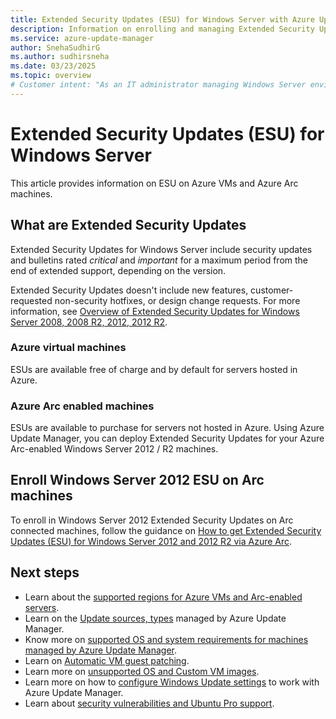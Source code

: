 ```yaml
---
title: Extended Security Updates (ESU) for Windows Server with Azure Update Manager
description: Information on enrolling and managing Extended Security Updates (ESU) for Windows Server 2012 and 2012 R2 using Azure Update Manager.
ms.service: azure-update-manager
author: SnehaSudhirG
ms.author: sudhirsneha
ms.date: 03/23/2025
ms.topic: overview
# Customer intent: "As an IT administrator managing Windows Server environments, I want to enroll in Extended Security Updates for my Azure Arc-enabled machines, so that I can ensure critical security updates are applied and maintain compliance for outdated servers."
---
```


# Extended Security Updates (ESU) for Windows Server

This article provides information on ESU on Azure VMs and Azure Arc machines.

## What are Extended Security Updates 

Extended Security Updates for Windows Server include security updates and bulletins rated *critical* and *important* for a maximum period from the end of extended support, depending on the version.  

Extended Security Updates doesn't include new features, customer-requested non-security hotfixes, or design change requests. For more information, see [Overview of Extended Security Updates for Windows Server 2008, 2008 R2, 2012, 2012 R2](/windows-server/get-started/extended-security-updates-overview#what-are-extended-security-updates).

### Azure virtual machines

ESUs are available free of charge and by default for servers hosted in Azure.

### Azure Arc enabled machines

ESUs are available to purchase for servers not hosted in Azure. Using Azure Update Manager, you can deploy Extended Security Updates for your Azure Arc-enabled Windows Server 2012 / R2 machines. 


## Enroll Windows Server 2012 ESU on Arc machines

To enroll in Windows Server 2012 Extended Security Updates on Arc connected machines, follow the guidance on [How to get Extended Security Updates (ESU) for Windows Server 2012 and 2012 R2 via Azure Arc](/windows-server/get-started/extended-security-updates-deploy#extended-security-updates-enabled-by-azure-arc).


## Next steps

- Learn about the [supported regions for Azure VMs and Arc-enabled servers](supported-regions.md).
- Learn on the [Update sources, types](support-matrix.md) managed by Azure Update Manager.
- Know more on [supported OS and system requirements for machines managed by Azure Update Manager](support-matrix-updates.md).
- Learn on [Automatic VM guest patching](support-matrix-automatic-guest-patching.md).
- Learn more on [unsupported OS and Custom VM images](unsupported-workloads.md).
- Learn more on how to [configure Windows Update settings](configure-wu-agent.md) to work with Azure Update Manager.
- Learn about [security vulnerabilities and Ubuntu Pro support](security-awareness-ubuntu-support.md).


